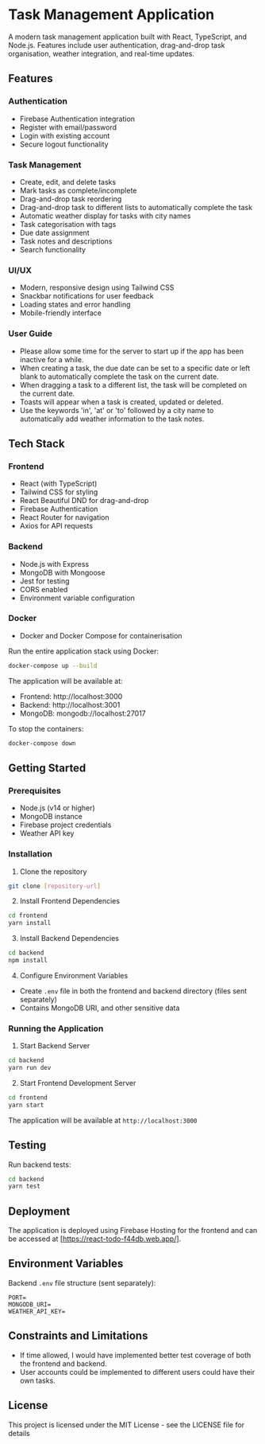 # Task Management Application

A modern task management application built with React, TypeScript, and Node.js. Features include user authentication, drag-and-drop task organisation, weather integration, and real-time updates.

## Features

### Authentication
- Firebase Authentication integration
- Register with email/password
- Login with existing account
- Secure logout functionality

### Task Management
- Create, edit, and delete tasks
- Mark tasks as complete/incomplete
- Drag-and-drop task reordering
- Drag-and-drop task to different lists to automatically complete the task
- Automatic weather display for tasks with city names
- Task categorisation with tags
- Due date assignment
- Task notes and descriptions
- Search functionality

### UI/UX
- Modern, responsive design using Tailwind CSS
- Snackbar notifications for user feedback
- Loading states and error handling
- Mobile-friendly interface


### User Guide
- Please allow some time for the server to start up if the app has been inactive for a while.
- When creating a task, the due date can be set to a specific date or left blank to automatically complete the task on the current date.
- When dragging a task to a different list, the task will be completed on the current date.
- Toasts will appear when a task is created, updated or deleted.
- Use the keywords 'in', 'at' or 'to' followed by a city name to automatically add weather information to the task notes.

## Tech Stack

### Frontend
- React (with TypeScript)
- Tailwind CSS for styling
- React Beautiful DND for drag-and-drop
- Firebase Authentication
- React Router for navigation
- Axios for API requests

### Backend
- Node.js with Express
- MongoDB with Mongoose
- Jest for testing
- CORS enabled
- Environment variable configuration

### Docker
- Docker and Docker Compose for containerisation

Run the entire application stack using Docker:

```bash
docker-compose up --build
```

The application will be available at:
- Frontend: http://localhost:3000
- Backend: http://localhost:3001
- MongoDB: mongodb://localhost:27017

To stop the containers:
```bash
docker-compose down
```
## Getting Started

### Prerequisites
- Node.js (v14 or higher)
- MongoDB instance
- Firebase project credentials
- Weather API key



### Installation

1. Clone the repository
```bash
git clone [repository-url]
```

2. Install Frontend Dependencies
```bash
cd frontend
yarn install
```

3. Install Backend Dependencies
```bash
cd backend
npm install
```

4. Configure Environment Variables
- Create `.env` file in both the frontend and backend directory (files sent separately)
- Contains MongoDB URI, and other sensitive data

### Running the Application

1. Start Backend Server

```bash
cd backend
yarn run dev
```

2. Start Frontend Development Server

```bash
cd frontend
yarn start
```

The application will be available at `http://localhost:3000`

## Testing

Run backend tests:

```bash
cd backend
yarn test
```

## Deployment

The application is deployed using Firebase Hosting for the frontend and can be accessed at [https://react-todo-f44db.web.app/].

## Environment Variables

Backend `.env` file structure (sent separately):
```
PORT=
MONGODB_URI=
WEATHER_API_KEY=
```

## Constraints and Limitations
 - If time allowed, I would have implemented better test coverage of both the frontend and backend.
 - User accounts could be implemented to different users could have their own tasks.


## License

This project is licensed under the MIT License - see the LICENSE file for details